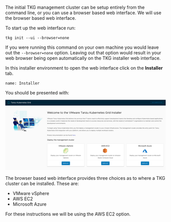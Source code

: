 The initial TKG management cluster can be setup entirely from the command line, or you can use a browser based web interface. We will use the browser based web interface.

To start up the web interface run:

```execute-3
tkg init --ui --browser=none
```

If you were running this command on your own machine you would leave out the ``--browser=none`` option. Leaving out that option would result in your web browser being open automatically on the TKG installer web interface.

In this installer environment to open the web interface click on the **Installer** tab.

```dashboard:open-dashboard
name: Installer
```

You should be presented with:

![](tkg-installer-ui.png)

The browser based web interface provides three choices as to where a TKG cluster can be installed. These are:

* VMware vSphere
* AWS EC2
* Microsoft Azure

For these instructions we will be using the AWS EC2 option.
